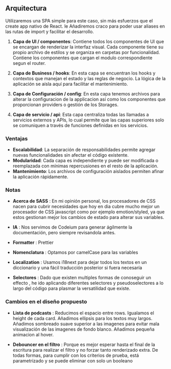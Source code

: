 ## Arquitectura

Utilizaremos una SPA simple para este caso, sin más esfuerzos que el create app nativo de React. le Añadiremos craco para poder usar aliases en las rutas de import y facilitar el desarrollo.

1. **Capa de UI / componentes**: Contiene todos los componentes de UI que se encargan de renderizar la interfaz visual. Cada componente tiene su propio archivo de estilos y se organiza en carpetas por funcionalidad. Contiene los componentes que cargan el modulo correspondiente segun el router.
2. **Capa de Business / hooks**: En esta capa se encuentran los hooks y contextos que manejan el estado y las reglas de negocio. La lógica de la aplicación se aísla aquí para facilitar el mantenimiento.

3. **Capa de Configuración / config**: En esta capa tenemos archivos para alterar la configuracion de la applicacion así como los componentes que proporcionan providers o gestión de los Storages.

4. **Capa de servicio / api**: Esta capa centraliza todas las llamadas a servicios externos y APIs, lo cual permite que las capas superiores solo se comuniquen a través de funciones definidas en los servicios.

### Ventajas

- **Escalabilidad**: La separación de responsabilidades permite agregar nuevas funcionalidades sin afectar el código existente.
- **Modularidad**: Cada capa es independiente y puede ser modificada o reemplazada con mínimas repercusiones en el resto de la aplicación.
- **Mantenimiento**: Los archivos de configuración aislados permiten afinar la aplicación rápidamente.

### Notas

- **Acerca de SASS** : En mi opinión personal, los procesadores de CSS nacen para cubrir necesidades que hoy en dia cubre mucho mejor un procesador de CSS javascript como por ejemplo emotion/styled, ya que estos gestionan mejor los cambios de estado para alterar sus variables.

- **IA** : Nos servimos de Codeium para generar ágilmente la documentación, pero siempre revisandola antes.
- **Formatter** : Prettier
- **Nomenclatura** : Optamos por camelCase para las variables
- **Localization** : Usamos i18next para dejar todos los textos en un diccionario y una fácil traducción posterior si fuera necesaría
- **Selectores** : Dado que existen multiples formas de conoseguir un effecto , he ido aplicando diferentes selectores y pseudoselectores a lo largo del código para plasmar la versatilidad que existe.

### Cambios en el diseño propuesto

- **Lista de podcasts** : Reducimos el espacio entre rows. Igualamos el height de cada card. Añadimos ellipsis para los textos muy largos. Añadimos sombreado suave superior a las imagenes para evitar mala visualización de las imagenes de fondo blanco. Añadimos pequeña animacion al hover.

- **Debouncer en el filtro** : Porque es mejor esperar hasta el final de la escritura para realizar el filtro y no forzar tanto renderizado extra. De todas formas, para cumplir con los criterios de prueba, está parametrizado y se puede eliminar con solo un booleano
